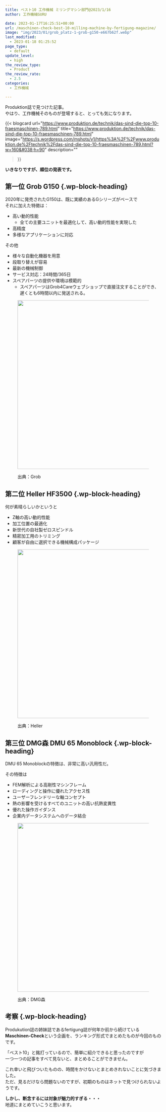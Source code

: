 ```yaml
---
title: ベスト10 工作機械 ミリングマシン部門@2023/1/16
author: 工作機械GURU

date: 2023-01-17T16:25:51+00:00
url: /maschinen-check-best-10-milling-machine-by-fertigung-magazine/
image: "img/2023/01/grob_platz-1-grob-g150-e667b62f.webp"
last_modified:
  - 2023-01-18 01:25:52
page_type:
  - default
update_level:
  - high
the_review_type:
  - Product
the_review_rate:
  - 2.5
categories:
  - 工作機械

---
```

Produktion誌で見つけた記事。  
やはり、工作機械そのものが登場すると、とっても気になります。

{{< blogcard
url="https://www.produktion.de/technik/das-sind-die-top-10-fraesmaschinen-789.html"
title="https://www.produktion.de/technik/das-sind-die-top-10-fraesmaschinen-789.html"
image="https://s.wordpress.com/mshots/v1/https%3A%2F%2Fwww.produktion.de%2Ftechnik%2Fdas-sind-die-top-10-fraesmaschinen-789.html?w=160&#038;h=90"
description=""
>}} 

**<span class="fz-22px"><span class="bold-red">いきなりですが、順位の発表です。</span></span>**

## 第一位 Grob G150 {.wp-block-heading}

2020年に発売されたG150は、既に実績のあるGシリーズがベースで  
それに加えた特徴は：

<ul class="wp-block-list">
  <li>
    高い動的性能 <ul class="wp-block-list">
      <li>
        全ての主要ユニットを最適化して、高い動的性能を実現した
      </li>
    </ul>
  </li>
  
  <li>
    高精度
  </li>
  <li>
    多様なアプリケーションに対応
  </li>
</ul>

その他

<ul class="wp-block-list">
  <li>
    様々な自動化機器を用意
  </li>
  <li>
    段取り替えが容易
  </li>
  <li>
    最新の機械制御
  </li>
  <li>
    サービス対応：24時間/365日
  </li>
  <li>
    スペアパーツの提供や環境は模範的 <ul class="wp-block-list">
      <li>
        スペアパーツはGrob4Careウェブショップで直接注文することができ、遅くとも6時間以内に発送される。
      </li>
    </ul>
  </li>
</ul><figure class="wp-block-image size-full">

<img loading="lazy" decoding="async" width="725" height="544" src="https://infopolis.org/images/2023/01/grob_platz-1-grob-g150-e667b62f.webp" alt="" class="wp-image-356" srcset="https://infopolis.org/images/2023/01/grob_platz-1-grob-g150-e667b62f.webp 725w, https://infopolis.org/images/2023/01/grob_platz-1-grob-g150-e667b62f-300x225.webp 300w" sizes="auto, (max-width: 725px) 100vw, 725px" /> <figcaption class="wp-element-caption">出典：Grob</figcaption></figure> 

## 第二位 Heller HF3500 {.wp-block-heading}

何が素晴らしいかというと

<ul class="wp-block-list">
  <li>
    Z軸の高い動的性能
  </li>
  <li>
    加工位置の最適化
  </li>
  <li>
    新世代の自社製ゼロスピンドル
  </li>
  <li>
    精密加工用のトリミング
  </li>
  <li>
    顧客が自由に選択できる機械構成パッケージ
  </li>
</ul><figure class="wp-block-image size-full">

<img loading="lazy" decoding="async" width="725" height="544" src="https://infopolis.org/images/2023/01/heller_platz-2-heller-hf-5500-dcb3d75e.webp" alt="" class="wp-image-358" srcset="https://infopolis.org/images/2023/01/heller_platz-2-heller-hf-5500-dcb3d75e.webp 725w, https://infopolis.org/images/2023/01/heller_platz-2-heller-hf-5500-dcb3d75e-300x225.webp 300w" sizes="auto, (max-width: 725px) 100vw, 725px" /> <figcaption class="wp-element-caption">出典：Heller</figcaption></figure> 

## 第三位 DMG森 DMU 65 Monoblock {.wp-block-heading}

DMU 65 Monoblockの特徴は、非常に高い汎用性だ。

その特徴は

<ul class="wp-block-list">
  <li>
    FEM解析による高剛性マシンフレーム
  </li>
  <li>
    ローディングと操作に優れたアクセス性
  </li>
  <li>
    ユーザーフレンドリーな軸コンセプト
  </li>
  <li>
    熱の影響を受けるすべてのユニットの高い抗熱変異性
  </li>
  <li>
    優れた操作ガイダンス
  </li>
  <li>
    企業内データシステムへのデータ結合
  </li>
</ul><figure class="wp-block-image size-full">

<img loading="lazy" decoding="async" width="725" height="544" src="https://infopolis.org/images/2023/01/dmgmori_platz-3-dmu-monoblock-4b02484f.webp" alt="" class="wp-image-359" srcset="https://infopolis.org/images/2023/01/dmgmori_platz-3-dmu-monoblock-4b02484f.webp 725w, https://infopolis.org/images/2023/01/dmgmori_platz-3-dmu-monoblock-4b02484f-300x225.webp 300w" sizes="auto, (max-width: 725px) 100vw, 725px" /> <figcaption class="wp-element-caption">出典：DMG森</figcaption></figure> 

## 考察 {.wp-block-heading}

Produkution誌の姉妹誌であるfertigung誌が何年か前から続けている  
<span class="fz-22px"><span class="marker-under"><strong>Maschinen-Chec<span class="bold">k</span></strong></span></span>という企画を、ランキング形式でまとめたものが今回のものです。

「ベスト10」と銘打っているので、簡単に紹介できると思ったのですが  
一つ一つの記事をすべて見ないと、まとめることができません。

これ幸いと飛びついたものの、時間をかけないとまとめきれないことに気づきました。  
ただ、見るだけなら問題ないのですが、初期のものはネットで見つけられないようです。

**<span class="marker-under">しかし、断念するには対象が魅力的すぎる・・・</span>**  
地道にまとめていこうと思います。